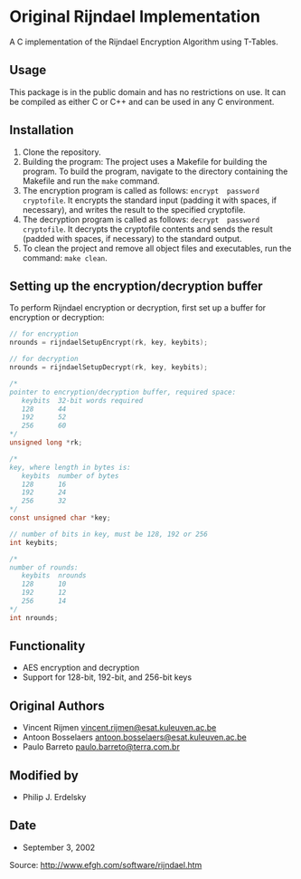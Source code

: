 # Original Rijndael Implementation

A C implementation of the Rijndael Encryption Algorithm using T-Tables.

## Usage

This package is in the public domain and has no restrictions on use. It can be compiled as either C or C++ and can be used in any C environment.

## Installation 

1. Clone the repository.
2. Building the program: The project uses a Makefile for building the program. To build the program, navigate to the directory containing the Makefile and run the `make` command.
3. The encryption program is called as follows: `encrypt  password  cryptofile`.
It encrypts the standard input (padding it with spaces, if necessary), and writes the result to the specified cryptofile.
4. The decryption program is called as follows: `decrypt  password  cryptofile`.
It decrypts the cryptofile contents and sends the result (padded with spaces, if necessary) to the standard output.
5. To clean the project and remove all object files and executables, run the command: `make clean`.

## Setting up the encryption/decryption buffer

To perform Rijndael encryption or decryption, first set up a buffer for encryption or decryption:
 ```c
// for encryption
nrounds = rijndaelSetupEncrypt(rk, key, keybits);

// for decryption
nrounds = rijndaelSetupDecrypt(rk, key, keybits);  

/*
pointer to encryption/decryption buffer, required space:                          
    keybits  32-bit words required                             
    128      44                                                
    192      52                                                
    256      60
*/
unsigned long *rk;                      

/*
key, where length in bytes is:
    keybits  number of bytes
    128      16
    192      24
    256      32
*/
const unsigned char *key;

// number of bits in key, must be 128, 192 or 256
int keybits;

/*
number of rounds:
    keybits  nrounds
    128      10
    192      12
    256      14
*/
int nrounds;

```

## Functionality

- AES encryption and decryption
- Support for 128-bit, 192-bit, and 256-bit keys

## Original Authors

- Vincent Rijmen vincent.rijmen@esat.kuleuven.ac.be
- Antoon Bosselaers antoon.bosselaers@esat.kuleuven.ac.be
- Paulo Barreto paulo.barreto@terra.com.br

## Modified by 

- Philip J. Erdelsky

## Date 

- September 3, 2002


Source: http://www.efgh.com/software/rijndael.htm
